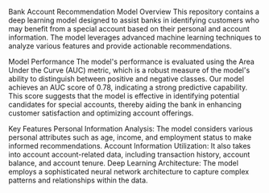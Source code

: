 Bank Account Recommendation Model
Overview
This repository contains a deep learning model designed to assist banks in identifying customers who may benefit from a special account based on their personal and account information. The model leverages advanced machine learning techniques to analyze various features and provide actionable recommendations.

Model Performance
The model's performance is evaluated using the Area Under the Curve (AUC) metric, which is a robust measure of the model's ability to distinguish between positive and negative classes. Our model achieves an AUC score of 0.78, indicating a strong predictive capability. This score suggests that the model is effective in identifying potential candidates for special accounts, thereby aiding the bank in enhancing customer satisfaction and optimizing account offerings.

Key Features
Personal Information Analysis: The model considers various personal attributes such as age, income, and employment status to make informed recommendations.
Account Information Utilization: It also takes into account account-related data, including transaction history, account balance, and account tenure.
Deep Learning Architecture: The model employs a sophisticated neural network architecture to capture complex patterns and relationships within the data.